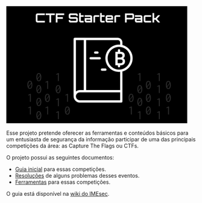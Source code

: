 
<img src="logo.png" width="480">

Esse projeto pretende oferecer as ferramentas e conteúdos básicos para um entusiasta de segurança da informação participar de uma das principais competições da área: as Capture The Flags ou CTFs.

O projeto possui as seguintes documentos:

- [Guia inicial](guides/summary.md) para essas competições.
- [Resoluções](https://github.com/AndrewIjano/ctf-starter-pack/tree/master/write-ups) de alguns problemas desses eventos.
- [Ferramentas](tools/README.md) para essas competições.

O guia está disponível na [wiki do IMEsec](https://wiki.imesec.ime.usp.br/).
